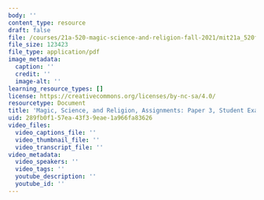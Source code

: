 ```yaml
---
body: ''
content_type: resource
draft: false
file: /courses/21a-520-magic-science-and-religion-fall-2021/mit21a_520f21_paper3_example1.pdf
file_size: 123423
file_type: application/pdf
image_metadata:
  caption: ''
  credit: ''
  image-alt: ''
learning_resource_types: []
license: https://creativecommons.org/licenses/by-nc-sa/4.0/
resourcetype: Document
title: 'Magic, Science, and Religion, Assignments: Paper 3, Student Example 1'
uid: 289fb0f1-57ea-43f3-9eae-1a966fa83626
video_files:
  video_captions_file: ''
  video_thumbnail_file: ''
  video_transcript_file: ''
video_metadata:
  video_speakers: ''
  video_tags: ''
  youtube_description: ''
  youtube_id: ''
---
```

